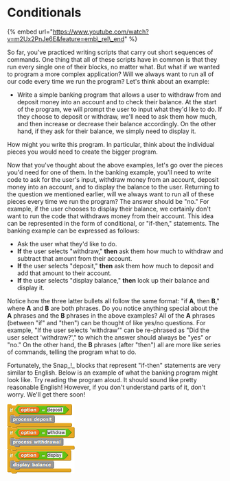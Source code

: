 # Conditionals

{% embed url="https://www.youtube.com/watch?v=m2Ux2PnJe6E&feature=emb\_rel\_end" %}

So far, you've practiced writing scripts that carry out short sequences of commands. One thing that all of these scripts have in common is that they run every single one of their blocks, no matter what. But what if we wanted to program a more complex application? Will we always want to run all of our code every time we run the program? Let's think about an example:

* Write a simple banking program that allows a user to withdraw from and deposit money into an account and to check their balance. At the start of the program, we will prompt the user to input what they'd like to do. If they choose to deposit or withdraw, we'll need to ask them how much, and then increase or decrease their balance accordingly. On the other hand, if they ask for their balance, we simply need to display it.

How might you write this program. In particular, think about the individual pieces you would need to create the bigger program.

Now that you've thought about the above examples, let's go over the pieces you'd need for one of them. In the banking example, you'll need to write code to ask for the user's input, withdraw money from an account, deposit money into an account, and to display the balance to the user. Returning to the question we mentioned earlier, will we always want to run all of these pieces every time we run the program? The answer should be "no." For example, if the user chooses to display their balance, we certainly don't want to run the code that withdraws money from their account. This idea can be represented in the form of conditional, or "if-then," statements. The banking example can be expressed as follows:

* Ask the user what they'd like to do.
* **If** the user selects "withdraw," **then** ask them how much to withdraw and subtract that amount from their account.
* **If** the user selects "deposit," **then** ask them how much to deposit and add that amount to their account.
* **If** the user selects "display balance," **then** look up their balance and display it.

Notice how the three latter bullets all follow the same format: "if **A**, then **B**," where **A** and **B** are both phrases. Do you notice anything special about the **A** phrases and the **B** phrases in the above examples? All of the **A** phrases \(between "if" and "then"\) can be thought of like yes/no questions. For example, "If the user selects 'withdraw'" can be re-phrased as "Did the user select 'withdraw?'," to which the answer should always be "yes" or "no." On the other hand, the **B** phrases \(after "then"\) all are more like series of commands, telling the program what to do.

Fortunately, the Snap_!_ blocks that represent "if-then" statements are very similar to English. Below is an example of what the banking program might look like. Try reading the program aloud. It should sound like pretty reasonable English! However, if you don't understand parts of it, don't worry. We'll get there soon!

![](../.gitbook/assets/image%20%2836%29.png)

